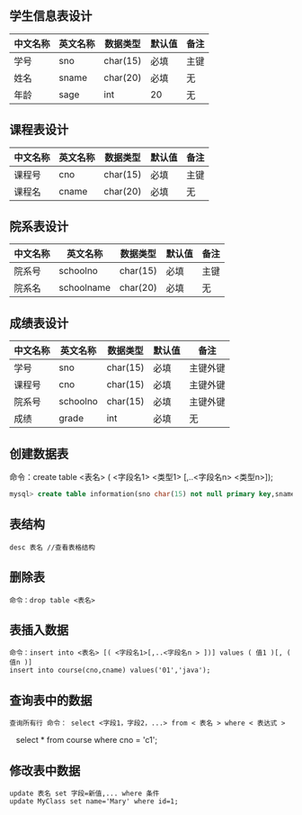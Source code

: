 
## 学生信息表设计

| 中文名称 | 英文名称 | 数据类型 | 默认值 | 备注 |
|---------|---------|---------|-------|-----|
| 学号 | sno | char(15) | 必填 | 主键 |
| 姓名 | sname | char(20) | 必填 | 无 |
| 年龄 | sage | int | 20 | 无 |

## 课程表设计

| 中文名称 | 英文名称 | 数据类型 | 默认值 | 备注 |
|---------|---------|---------|-------|-----|
| 课程号 | cno | char(15) | 必填 | 主键 |
| 课程名 | cname | char(20) | 必填 | 无 |

## 院系表设计

| 中文名称 | 英文名称 | 数据类型 | 默认值 | 备注 |
|---------|---------|---------|-------|-----|
| 院系号 | schoolno | char(15) | 必填 | 主键 |
| 院系名 | schoolname | char(20) | 必填 | 无 |

## 成绩表设计

| 中文名称 | 英文名称 | 数据类型 | 默认值 | 备注 |
|---------|---------|---------|-------|-----|
| 学号 | sno | char(15) | 必填 | 主键外键 |
| 课程号 | cno | char(15) | 必填 | 主键外键 |
| 院系号 | schoolno | char(15) | 必填 | 主键外键 |
| 成绩 | grade | int | 必填 | 无 |


## 创建数据表

命令：create table <表名> ( <字段名1> <类型1> [,..<字段名n> <类型n>]);

```sql
mysql> create table information(sno char(15) not null primary key,sname char(20),sage int default 20,schoolno char(15),foreign key (schoolno) references school(schoolno));
```

## 表结构

    desc 表名 //查看表格结构

## 删除表

    命令：drop table <表名>

## 表插入数据

    命令：insert into <表名> [( <字段名1>[,..<字段名n > ])] values ( 值1 )[, ( 值n )]
    insert into course(cno,cname) values('01','java');

## 查询表中的数据

    查询所有行 命令： select <字段1，字段2，...> from < 表名 > where < 表达式 > 
    select * from course where cno = 'c1';

## 修改表中数据

    update 表名 set 字段=新值,... where 条件 
    update MyClass set name='Mary' where id=1;
    
